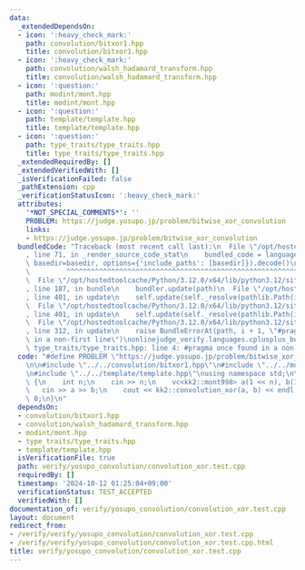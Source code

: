 ```yaml
---
data:
  _extendedDependsOn:
  - icon: ':heavy_check_mark:'
    path: convolution/bitxor1.hpp
    title: convolution/bitxor1.hpp
  - icon: ':heavy_check_mark:'
    path: convolution/walsh_hadamard_transform.hpp
    title: convolution/walsh_hadamard_transform.hpp
  - icon: ':question:'
    path: modint/mont.hpp
    title: modint/mont.hpp
  - icon: ':question:'
    path: template/template.hpp
    title: template/template.hpp
  - icon: ':question:'
    path: type_traits/type_traits.hpp
    title: type_traits/type_traits.hpp
  _extendedRequiredBy: []
  _extendedVerifiedWith: []
  _isVerificationFailed: false
  _pathExtension: cpp
  _verificationStatusIcon: ':heavy_check_mark:'
  attributes:
    '*NOT_SPECIAL_COMMENTS*': ''
    PROBLEM: https://judge.yosupo.jp/problem/bitwise_xor_convolution
    links:
    - https://judge.yosupo.jp/problem/bitwise_xor_convolution
  bundledCode: "Traceback (most recent call last):\n  File \"/opt/hostedtoolcache/Python/3.12.0/x64/lib/python3.12/site-packages/onlinejudge_verify/documentation/build.py\"\
    , line 71, in _render_source_code_stat\n    bundled_code = language.bundle(stat.path,\
    \ basedir=basedir, options={'include_paths': [basedir]}).decode()\n          \
    \         ^^^^^^^^^^^^^^^^^^^^^^^^^^^^^^^^^^^^^^^^^^^^^^^^^^^^^^^^^^^^^^^^^^^^^^^^^^^^^^^^^\n\
    \  File \"/opt/hostedtoolcache/Python/3.12.0/x64/lib/python3.12/site-packages/onlinejudge_verify/languages/cplusplus.py\"\
    , line 187, in bundle\n    bundler.update(path)\n  File \"/opt/hostedtoolcache/Python/3.12.0/x64/lib/python3.12/site-packages/onlinejudge_verify/languages/cplusplus_bundle.py\"\
    , line 401, in update\n    self.update(self._resolve(pathlib.Path(included), included_from=path))\n\
    \  File \"/opt/hostedtoolcache/Python/3.12.0/x64/lib/python3.12/site-packages/onlinejudge_verify/languages/cplusplus_bundle.py\"\
    , line 401, in update\n    self.update(self._resolve(pathlib.Path(included), included_from=path))\n\
    \  File \"/opt/hostedtoolcache/Python/3.12.0/x64/lib/python3.12/site-packages/onlinejudge_verify/languages/cplusplus_bundle.py\"\
    , line 312, in update\n    raise BundleErrorAt(path, i + 1, \"#pragma once found\
    \ in a non-first line\")\nonlinejudge_verify.languages.cplusplus_bundle.BundleErrorAt:\
    \ type_traits/type_traits.hpp: line 4: #pragma once found in a non-first line\n"
  code: "#define PROBLEM \"https://judge.yosupo.jp/problem/bitwise_xor_convolution\"\
    \n\n#include \"../../convolution/bitxor1.hpp\"\n#include \"../../modint/mont.hpp\"\
    \n#include \"../../template/template.hpp\"\nusing namespace std;\n\nint main()\
    \ {\n    int n;\n    cin >> n;\n    vc<kk2::mont998> a(1 << n), b(1 << n);\n \
    \   cin >> a >> b;\n    cout << kk2::convolution_xor(a, b) << endl;\n\n    return\
    \ 0;\n}\n"
  dependsOn:
  - convolution/bitxor1.hpp
  - convolution/walsh_hadamard_transform.hpp
  - modint/mont.hpp
  - type_traits/type_traits.hpp
  - template/template.hpp
  isVerificationFile: true
  path: verify/yosupo_convolution/convolution_xor.test.cpp
  requiredBy: []
  timestamp: '2024-10-12 01:25:04+09:00'
  verificationStatus: TEST_ACCEPTED
  verifiedWith: []
documentation_of: verify/yosupo_convolution/convolution_xor.test.cpp
layout: document
redirect_from:
- /verify/verify/yosupo_convolution/convolution_xor.test.cpp
- /verify/verify/yosupo_convolution/convolution_xor.test.cpp.html
title: verify/yosupo_convolution/convolution_xor.test.cpp
---
```

